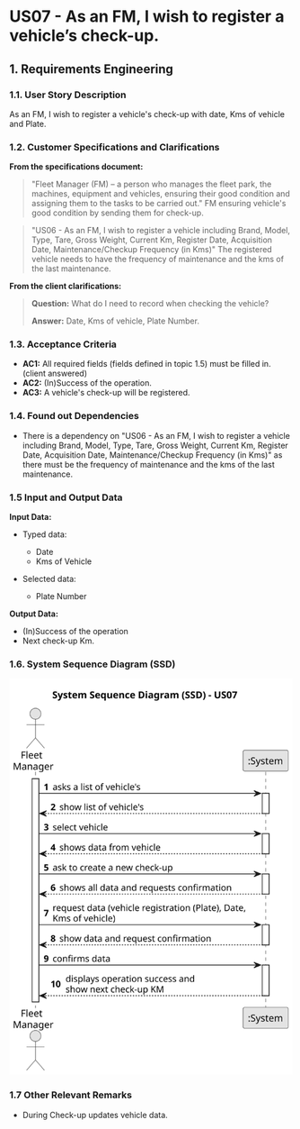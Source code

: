 # US07 -  As an FM, I wish to register a vehicle’s check-up.


## 1. Requirements Engineering

### 1.1. User Story Description

As an FM, I wish to register a vehicle's check-up with date, Kms of vehicle and Plate.

### 1.2. Customer Specifications and Clarifications 

**From the specifications document:**

>	"Fleet Manager (FM) – a person who manages the fleet park, the machines, equipment and vehicles, ensuring their good condition and assigning them to the tasks to be carried out."
>   FM ensuring vehicle's good condition by sending them for check-up.

>  "US06 -  As an FM, I wish to register a vehicle including Brand, Model, Type, Tare, Gross Weight, Current Km, Register Date, Acquisition Date, Maintenance/Checkup Frequency (in Kms)"
>  The registered vehicle needs to have the frequency of maintenance and the kms of the last maintenance.

**From the client clarifications:**

> **Question:** What do I need to record when checking the vehicle?
>
> **Answer:** Date, Kms of vehicle, Plate Number.

### 1.3. Acceptance Criteria

* **AC1:** All required fields (fields defined in topic 1.5) must be filled in. (client answered)
* **AC2:** (In)Success of the operation.
* **AC3:** A vehicle's check-up will be registered.

### 1.4. Found out Dependencies

* There is a dependency on "US06 - As an FM, I wish to register a vehicle including Brand, Model, Type, Tare, Gross Weight, Current Km, Register Date, Acquisition Date, Maintenance/Checkup Frequency (in Kms)" as there must be the frequency of maintenance and the kms of the last maintenance.

### 1.5 Input and Output Data

**Input Data:**

* Typed data:
    * Date
    * Kms of Vehicle
	
* Selected data:
    * Plate Number

**Output Data:**

* (In)Success of the operation
* Next check-up Km.

### 1.6. System Sequence Diagram (SSD)

![System Sequence Diagram - Alternative One](svg/us07-system-sequence-diagram-alternative-one.svg)

### 1.7 Other Relevant Remarks

* During Check-up updates vehicle data.
